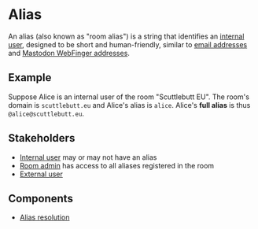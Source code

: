 # Alias

An alias (also known as "room alias") is a string that identifies an [internal user](../Stakeholders/Internal%20user.md), designed to be short and human-friendly, similar to [email addresses](https://en.wikipedia.org/wiki/Email_address) and [Mastodon WebFinger addresses](https://docs.joinmastodon.org/spec/webfinger/).

## Example

Suppose Alice is an internal user of the room "Scuttlebutt EU". The room's domain is `scuttlebutt.eu` and Alice's alias is `alice`. Alice's **full alias** is thus `@alice@scuttlebutt.eu`.

## Stakeholders

- [Internal user](../Stakeholders/Internal%20user.md) may or may not have an alias
- [Room admin](../Stakeholders/Room%20admin.md) has access to all aliases registered in the room
- [External user](../Stakeholders/External%20user.md)

## Components

- [Alias resolution](Alias%20resolution.md)
